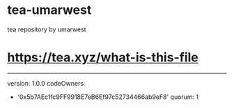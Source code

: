 # tea-umarwest
tea repository by umarwest
# https://tea.xyz/what-is-this-file
---
version: 1.0.0
codeOwners:
  - '0x5b7AEc1fc9FF9918E7eB6Ef97c52734466ab9eF8'
quorum: 1
